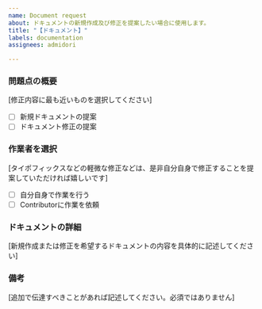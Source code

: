 ```yaml
---
name: Document request
about: ドキュメントの新規作成及び修正を提案したい場合に使用します。
title: "【ドキュメント】"
labels: documentation
assignees: admidori

---
```


### 問題点の概要
[修正内容に最も近いものを選択してください]
- [ ] 新規ドキュメントの提案
- [ ] ドキュメント修正の提案

### 作業者を選択
[タイポフィックスなどの軽微な修正などは、是非自分自身で修正することを提案していただければ嬉しいです]
- [ ] 自分自身で作業を行う
- [ ] Contributorに作業を依頼

### ドキュメントの詳細
[新規作成または修正を希望するドキュメントの内容を具体的に記述してください]

### 備考
[追加で伝達すべきことがあれば記述してください。必須ではありません]
